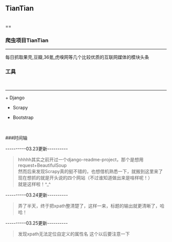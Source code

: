 <h2>TianTian</h2></br>
==
<h3>爬虫项目TianTian</h3>
<hr>
每日抓取果壳,豆瓣,36氪,虎嗅网等几个比较优质的互联网媒体的模块头条</br>
</hr>

<h3>工具</h3></br>
<hr>
+ Django

+ Scrapy

+ Bootstrap
</hr>
</br>

###时间轴

----------03.23更新----------
>hhhhh其实之前开过一个django-readme-project，那个是想用request+BeautifulSoup</br>
然而后来发现Scrapy真的挺不错的，也想借机熟悉一下，就搬到这里来了</br>
现在想抓的就是开头说的四个网站（不过谁知道做出来是啥样呢！）</br>
就是这样啦！^_^

----------03.24更新----------
>弄了半天，终于把xpath整清楚了，这样一来，标题的输出就更清晰了，哈哈！

----------03.25更新----------
>发现xpath无法定位自定义的属性名 这个以后要注意一下
